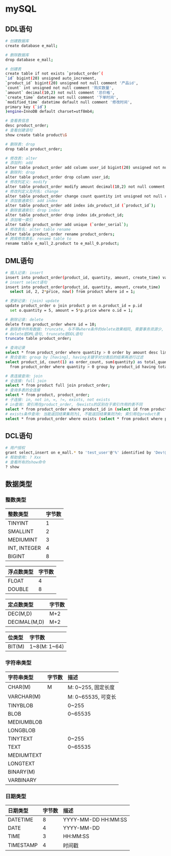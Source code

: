 # mySQL
## DDL语句
``` bash
# 创建数据库
create database e_mall;

# 删除数据库
drop database e_mall;

# 创建表
create table if not exists `product_order`(
`id` bigint(20) unsigned auto_increment,
`product_id` bigint(20) unsigned not null comment '产品id',
`count` int unsigned not null comment '购买数量',
`amount` decimal(10,2) not null comment '总价格',
`create_time` datetime not null comment '下单时间',
`modified_time` datetime default null comment '修改时间',
primary key (`id`)
)engine=InnoDB default charset=utf8mb4;

# 查看表信息
desc product_order;
# 查看创建语句
show create table product\G

# 删除表: drop
drop table product_order;

# 修改表: alter
# 添加列: add
alter table product_order add column user_id bigint(20) unsigned not null comment '用户id' after id;
# 删除列: drop
alter table product_order drop column user_id;
# 修改列定义: modify
alter table product_order modify amount decimal(10,2) not null comment '总价(元)';
# 修改列定义及列名: change
alter table product_order change count quantity int unsigned not null comment '购买数量';
# 添加普通索引: add index
alter table product_order add index idx_product_id (`product_id`);
# 删除普通索引: drop index
alter table product_order drop index idx_product_id;
# 添加唯一索引
alter table product_order add unique (`order_serial`);
# 修改表名: alter table rename
alter table product_order rename product_orders;
# 跨库修改表名: rename table to
rename table e_mall_2.product to e_mall_0.product;
```

## DML语句
``` bash
# 插入记录: insert
insert into product_order(product_id, quantity, amount, create_time) values (3, 1, 7388.00, now());
# insert select语句
insert into product_order(product_id, quantity, amount, create_time)
  select id, 2, 2*price, now() from product where id = 1;

# 更新记录: (join) update
update product_order o join product p on o.product_id = p.id
  set o.quantity = 5, amount = 5*p.price where o.id = 1;

# 删除记录: delete
delete from product_order where id = 10;
# 删除表中所有数据: truncate, 与不带where条件的delete效果相同, 需要事务资源少, 速度快
# delete是DML语句, truncate是DDL语句
truncate table product_order;

# 查询记录
select * from product_order where quantity > 0 order by amount desc limit 1, 1;\
# 聚合查询: group by [having], having关键字对分类后的结果再进行过滤
select product_id, count(1) as order_count, sum(quantity) as total_quantity, sum(amount) as total_amount
  from product_order where quantity > 0 group by product_id having total_quantity > 2;

# 表连接查询: join
# 全连接: full join
select * from product full join product_order;
# 查询多表的全连接
select * from product, product_order;
# 子连接: in, not in, =, !=, exists, not exists
# in查询: 索引用在product_order, 与exists的区别在于索引作用的表不同
select * from product_order where product_id in (select id from product);
# exists条件查询: 当能返回结果集则为1, 不能返回结果集则为0; 索引用在product表
select * from product_order where exists (select * from product where product.id = product_order.product_id);
```

## DCL语句
``` bash
# 用户授权
grant select,insert on e_mall.* to 'test_user'@'%' identified by 'Dev!@#123' with grant option;
# 帮助使用: ? Xxx
# 查看所有的show命令
? show
```

## 数据类型
### 整数类型
|   整数类型  | 字节数  |
| :--------- | :---- |
|   TINYINT  | 	1   |
|  SMALLINT  |  	2   |
|  MEDIUMINT  | 	3    |
| INT, INTEGER | 	4 |
| BIGINT | 	8 |

|  浮点数类型  |  字节数 |
| :--------- | :---- |
|  FLOAT  | 	4 |
|  DOUBLE  | 	8 |

|  定点数类型	 |  字节数 |
| :--------- | :---- |
|  DEC(M,D)  | 	M+2 |
|  DECIMAL(M,D)  | 	M+2 |

|  位类型  | 	字节数 |
| :--------- | :---- |
|  BIT(M)  | 	1~8(M: 1~64)

### 字符串类型
|  字符串类型	  | 字节数  | 	描述 |
| :--------- | :---- | :---- |
|  CHAR(M)  | M  | 	M: 0~255, 固定长度 |
|  VARCHAR(M) | 		 | M: 0~65535, 可变长 |
|  TINYBLOB | 	 | 0~255 |
|  BLOB | 	 | 0~65535 |
|  MEDIUMBLOB	 | 	  | |
|  LONGBLOB | 	 | 	 |
|  TINYTEXT | 		 | 0~255 |
|  TEXT | 	 | 0~65535 |
|  MEDIUMTEXT	 |  | 	 |
|  LONGTEXT | 	 | 	 |
|  BINARY(M) | 	 | 	 |
|  VARBINARY	 |  | 	 |

### 日期类型
|  日期类型 | 	字节数 | 	描述 |
| :--------- | :---- | :---- | 
|  DATETIME | 	8 | 	YYYY-MM-DD HH:MM:SS |
|  DATE | 	4	 | YYYY-MM-DD |
|  TIME | 	3	 | HH:MM:SS |
|  TIMESTAMP | 	4	 | 时间戳 |